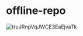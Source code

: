 # offline-repo
![truJRnpVqJWCE3EaEjvaTk](https://user-images.githubusercontent.com/116643188/206197126-ae12a57f-9e1c-4624-bbb2-7cfc235d1246.jpg)
